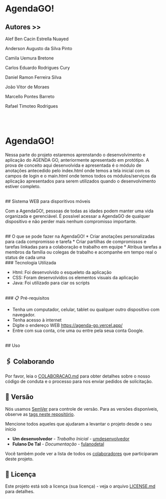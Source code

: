 # AgendaGO!

## Autores >>
Alef Ben Cacin Estrella Nuayed

Anderson Augusto da Silva Pinto

Camila Uemura Bretone

Carlos Eduardo Rodrigues Cury

Daniel Ramon Ferreira Silva

João Vitor de Moraes

Marcello Pontes Barreto

Rafael Timoteo Rodrigues

<br><br>
# AgendaGO!


Nessa parte do projeto estaremos aprenstando o desenvolvimento e aplicação do AGENDA GO, anteriormente apresentado em protótipo. A prova de conceito aqui desenvolvida e apresentada é o módulo de anotações antecedido pelo index.html onde temos a tela inicial com os campos de login e o main.html onde temos todos os módulos/serviços da aplicação apresentados para serem utilizados quando o desenvolvimento estiver completo.

<br>
## Sistema WEB para disporitivos móveis

Com a AgendaGO!, pessoas de todas as idades podem manter uma vida organizada e gerenciável. É possível acessar a AgendaGO de qualquer dispositivo e não perder mais nenhum compromisso importante. 

<br>
## O que se pode fazer na AgendaGO!
* Criar anotações personalizadas para cada compromisso e tarefa 
* Criar partilhas de compromissos e tarefas linkadas para a  colaboração e trabalho em equipe
* Atribua tarefas a membros da família ou colegas de trabalho e acompanhe em tempo real o status de cada uma

<br>
### Tecnologia Utilizada

* Html: Foi desenvolvido o esqueleto da aplicação
* CSS: Foram desenvolvidos os elementos visuais da aplicação
* Java: Foi utilizado para ciar os scripts

<br>
### 📋 Pré-requisitos

* Tenha um computador, celular, tablet ou qualquer outro dispositivo com navegador.
* Tenha acesso à internet
* Digite o endereço WEB https://agenda-go.vercel.app/
* Entre com sua conta, crie uma ou entre pela seua conta Google.

<br>
## Uso





## 🖇️ Colaborando

Por favor, leia o [COLABORACAO.md](https://gist.github.com/usuario/linkParaInfoSobreContribuicoes) para obter detalhes sobre o nosso código de conduta e o processo para nos enviar pedidos de solicitação.

## 📌 Versão

Nós usamos [SemVer](http://semver.org/) para controle de versão. Para as versões disponíveis, observe as [tags neste repositório](https://github.com/suas/tags/do/projeto). 



Mencione todos aqueles que ajudaram a levantar o projeto desde o seu início

* **Um desenvolvedor** - *Trabalho Inicial* - [umdesenvolvedor](https://github.com/linkParaPerfil)
* **Fulano De Tal** - *Documentação* - [fulanodetal](https://github.com/linkParaPerfil)

Você também pode ver a lista de todos os [colaboradores](https://github.com/usuario/projeto/colaboradores) que participaram deste projeto.

## 📄 Licença

Este projeto está sob a licença (sua licença) - veja o arquivo [LICENSE.md](https://github.com/usuario/projeto/licenca) para detalhes.
